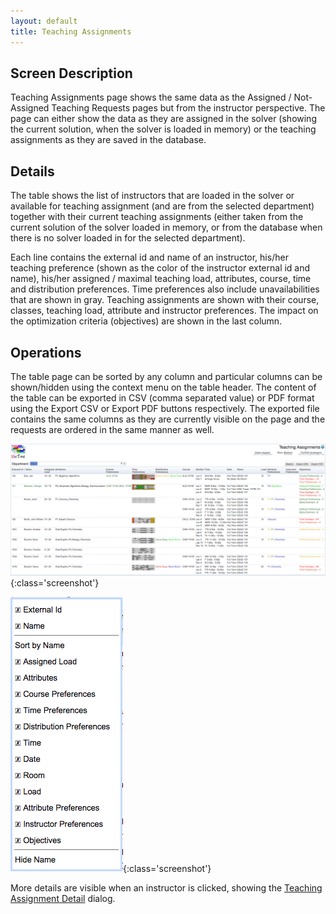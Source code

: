```yaml
---
layout: default
title: Teaching Assignments
---
```



## Screen Description


 Teaching Assignments page shows the same data as the Assigned / Not-Assigned Teaching Requests pages but from the instructor perspective. The page can either show the data as they are assigned in the solver (showing the current solution, when the solver is loaded in memory) or the teaching assignments as they are saved in the database.

## Details


 The table shows the list of instructors that are loaded in the solver or available for teaching assignment (and are from the selected department) together with their current teaching assignments (either taken from the current solution of the solver loaded in memory, or from the database when there is no solver loaded in for the selected department).


 Each line contains the external id and name of an instructor, his/her teaching preference (shown as the color of the instructor external id and name), his/her assigned / maximal teaching load, attributes, course, time and distribution preferences. Time preferences also include unavailabilities that are shown in gray. Teaching assignments are shown with their course, classes, teaching load, attribute and instructor preferences. The impact on the optimization criteria (objectives) are shown in the last column.

## Operations


 The table page can be sorted by any column and particular columns can be shown/hidden using the context menu on the table header. The content of the table can be exported in CSV (comma separated value) or PDF format using the Export CSV or Export PDF buttons respectively. The exported file contains the same columns as they are currently visible on the page and the requests are ordered in the same manner as well.


![Teaching Assignments](images/teaching-assignments-1.png){:class='screenshot'}


![Teaching Assignments](images/teaching-assignments-2.png){:class='screenshot'}


 More details are visible when an instructor is clicked, showing the [Teaching Assignment Detail](teaching-assignment-detail) dialog.
